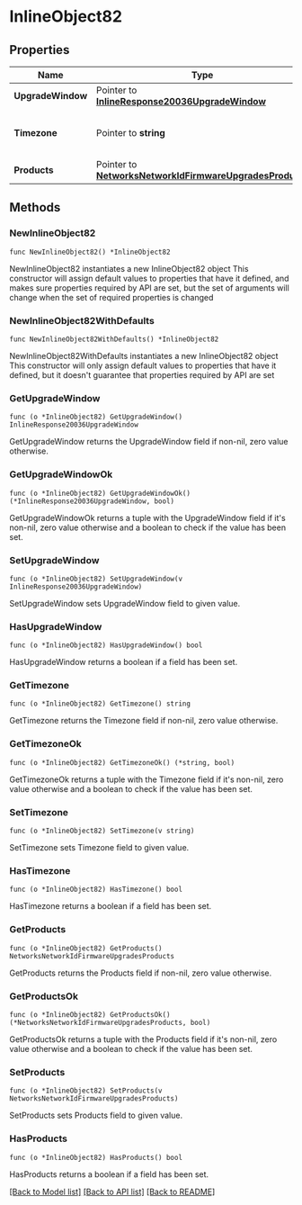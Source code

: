 # InlineObject82

## Properties

Name | Type | Description | Notes
------------ | ------------- | ------------- | -------------
**UpgradeWindow** | Pointer to [**InlineResponse20036UpgradeWindow**](InlineResponse20036UpgradeWindow.md) |  | [optional] 
**Timezone** | Pointer to **string** | The timezone for the network | [optional] 
**Products** | Pointer to [**NetworksNetworkIdFirmwareUpgradesProducts**](NetworksNetworkIdFirmwareUpgradesProducts.md) |  | [optional] 

## Methods

### NewInlineObject82

`func NewInlineObject82() *InlineObject82`

NewInlineObject82 instantiates a new InlineObject82 object
This constructor will assign default values to properties that have it defined,
and makes sure properties required by API are set, but the set of arguments
will change when the set of required properties is changed

### NewInlineObject82WithDefaults

`func NewInlineObject82WithDefaults() *InlineObject82`

NewInlineObject82WithDefaults instantiates a new InlineObject82 object
This constructor will only assign default values to properties that have it defined,
but it doesn't guarantee that properties required by API are set

### GetUpgradeWindow

`func (o *InlineObject82) GetUpgradeWindow() InlineResponse20036UpgradeWindow`

GetUpgradeWindow returns the UpgradeWindow field if non-nil, zero value otherwise.

### GetUpgradeWindowOk

`func (o *InlineObject82) GetUpgradeWindowOk() (*InlineResponse20036UpgradeWindow, bool)`

GetUpgradeWindowOk returns a tuple with the UpgradeWindow field if it's non-nil, zero value otherwise
and a boolean to check if the value has been set.

### SetUpgradeWindow

`func (o *InlineObject82) SetUpgradeWindow(v InlineResponse20036UpgradeWindow)`

SetUpgradeWindow sets UpgradeWindow field to given value.

### HasUpgradeWindow

`func (o *InlineObject82) HasUpgradeWindow() bool`

HasUpgradeWindow returns a boolean if a field has been set.

### GetTimezone

`func (o *InlineObject82) GetTimezone() string`

GetTimezone returns the Timezone field if non-nil, zero value otherwise.

### GetTimezoneOk

`func (o *InlineObject82) GetTimezoneOk() (*string, bool)`

GetTimezoneOk returns a tuple with the Timezone field if it's non-nil, zero value otherwise
and a boolean to check if the value has been set.

### SetTimezone

`func (o *InlineObject82) SetTimezone(v string)`

SetTimezone sets Timezone field to given value.

### HasTimezone

`func (o *InlineObject82) HasTimezone() bool`

HasTimezone returns a boolean if a field has been set.

### GetProducts

`func (o *InlineObject82) GetProducts() NetworksNetworkIdFirmwareUpgradesProducts`

GetProducts returns the Products field if non-nil, zero value otherwise.

### GetProductsOk

`func (o *InlineObject82) GetProductsOk() (*NetworksNetworkIdFirmwareUpgradesProducts, bool)`

GetProductsOk returns a tuple with the Products field if it's non-nil, zero value otherwise
and a boolean to check if the value has been set.

### SetProducts

`func (o *InlineObject82) SetProducts(v NetworksNetworkIdFirmwareUpgradesProducts)`

SetProducts sets Products field to given value.

### HasProducts

`func (o *InlineObject82) HasProducts() bool`

HasProducts returns a boolean if a field has been set.


[[Back to Model list]](../README.md#documentation-for-models) [[Back to API list]](../README.md#documentation-for-api-endpoints) [[Back to README]](../README.md)


